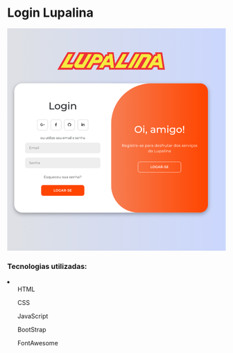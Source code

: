 <H1>Login Lupalina</H1>
<img src="./Screenshot_20240801-192034.png" />
<h3>Tecnologias utilizadas: </h3>
<li>
  <ol>HTML</ol>
  <ol>CSS</ol>
  <ol>JavaScript</ol>
  <ol>BootStrap</ol>
  <ol>FontAwesome</ol>
</li>

